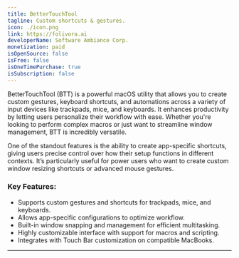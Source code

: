 ```yaml
---
title: BetterTouchTool
tagline: Custom shortcuts & gestures.
icon: ./icon.png
link: https://folivora.ai
developerName: Software Ambiance Corp.
monetization: paid
isOpenSource: false
isFree: false
isOneTimePurchase: true
isSubscription: false
---
```


BetterTouchTool (BTT) is a powerful macOS utility that allows you to create custom gestures, keyboard shortcuts, and automations across a variety of input devices like trackpads, mice, and keyboards. It enhances productivity by letting users personalize their workflow with ease. Whether you're looking to perform complex macros or just want to streamline window management, BTT is incredibly versatile.

One of the standout features is the ability to create app-specific shortcuts, giving users precise control over how their setup functions in different contexts. It’s particularly useful for power users who want to create custom window resizing shortcuts or advanced mouse gestures.

### Key Features:
- Supports custom gestures and shortcuts for trackpads, mice, and keyboards.
- Allows app-specific configurations to optimize workflow.
- Built-in window snapping and management for efficient multitasking.
- Highly customizable interface with support for macros and scripting.
- Integrates with Touch Bar customization on compatible MacBooks.

---
